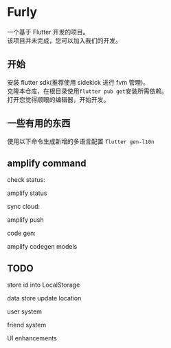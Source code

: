 # Furly

一个基于 Flutter 开发的项目。  
该项目并未完成，您可以加入我们的开发。

## 开始

安装 flutter sdk(推荐使用 sidekick 进行 fvm 管理)。  
克隆本仓库，在根目录使用`flutter pub get`安装所需依赖。  
打开您觉得顺眼的编辑器，开始开发。

## 一些有用的东西  

使用以下命令生成新增的多语言配置
```flutter gen-l10n```

## amplify command

check status:

amplify status

sync cloud:

amplify push

code gen:

amplify codegen models

## TODO

store id into LocalStorage

data store update location

user system

friend system

UI enhancements
